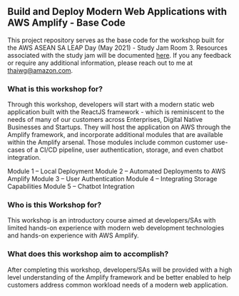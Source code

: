 ## Build and Deploy Modern Web Applications with AWS Amplify - Base Code 

This project repository serves as the base code for the workshop built for the AWS ASEAN SA LEAP Day (May 2021) - Study Jam Room 3. Resources associated with the study jam will be documented [here](https://master.dymygafqleecg.amplifyapp.com/). If you any feedback or require any additional information, please reach out to me at thaiwg@amazon.com.
 
### What is this workshop for? 
Through this workshop, developers will start with a modern static web application built with the ReactJS framework - which is reminiscent to the needs of many of our customers across Enterprises, Digital Native Businesses and Startups. They will host the application on AWS through the Amplify framework, and incorporate additional modules that are available within the Amplify arsenal. Those modules include common customer use-cases of a CI/CD pipeline, user authentication, storage, and even chatbot integration.

Module 1 – Local Deployment
Module 2 – Automated Deployments to AWS Amplify
Module 3 – User Authentication
Module 4 – Integrating Storage Capabilities
Module 5 – Chatbot Integration

### Who is this Workshop for?
This workshop is an introductory course aimed at developers/SAs with limited hands-on experience with modern web development technologies and hands-on experience with AWS Amplify.


### What does this workshop aim to accomplish? 
After completing this workshop, developers/SAs will be provided with a high level understanding of the Amplify framework and be better enabled to help customers address common workload needs of a modern web application.

